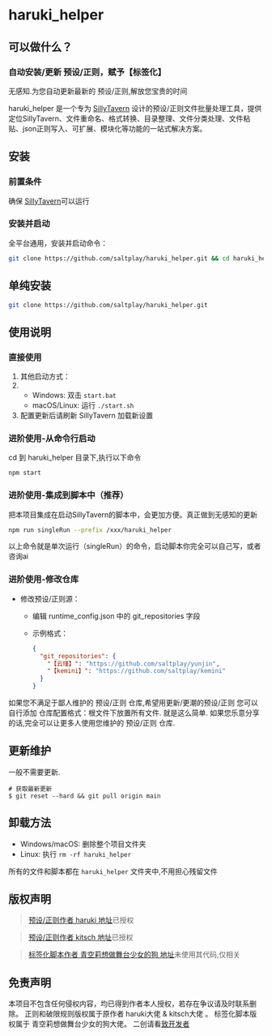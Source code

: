 # haruki_helper

## 可以做什么？

### 自动安装/更新 预设/正则，赋予【标签化】

无感知.为您自动更新最新的 预设/正则,解放您宝贵的时间

haruki_helper 是一个专为 [SillyTavern](https://github.com/SillyTavern/SillyTavern) 设计的预设/正则文件批量处理工具，提供定位SillyTavern、文件重命名、格式转换、目录整理、文件分类处理、文件粘贴、json正则写入、可扩展、模块化等功能的一站式解决方案。

## 安装

### 前置条件

确保 [SillyTavern](https://github.com/SillyTavern/SillyTavern)可以运行

### 安装并启动

全平台通用，安装并启动命令：

```bash
git clone https://github.com/saltplay/haruki_helper.git && cd haruki_helper && npm start
```

## 单纯安装

```bash
git clone https://github.com/saltplay/haruki_helper.git
```

## 使用说明

### 直接使用

1. 其他启动方式：
2. - Windows: 双击 `start.bat`
   - macOS/Linux: 运行 `./start.sh`
3. 配置更新后请刷新 SillyTavern 加载新设置

### 进阶使用-从命令行启动

cd 到 haruki_helper 目录下,执行以下命令

```bash
npm start
```

### 进阶使用-集成到脚本中（推荐）

把本项目集成在启动SillyTavern的脚本中，会更加方便。真正做到无感知的更新

```bash
npm run singleRun --prefix /xxx/haruki_helper
```

以上命令就是单次运行（singleRun）的命令，启动脚本你完全可以自己写，或者咨询ai

### 进阶使用-修改仓库

- 修改预设/正则源：
  
  - 编辑 runtime_config.json 中的 git_repositories 字段
  
  - 示例格式：
    
    ```json
    {
      "git_repositories": {
        "【云瑾】": "https://github.com/saltplay/yunjin",
        "【kemini】": "https://github.com/saltplay/kemini"
      }
    }
    ```

如果您不满足于鄙人维护的 预设/正则 仓库,希望用更新/更潮的预设/正则
您可以自行添加
仓库配置格式：根文件下放置所有文件.
就是这么简单.
如果您乐意分享的话,完全可以让更多人使用您维护的 预设/正则 仓库.

## 更新维护

一般不需要更新.

```
# 获取最新更新
$ git reset --hard && git pull origin main
```

## 卸载方法

- Windows/macOS: 删除整个项目文件夹
- Linux: 执行 `rm -rf haruki_helper`

所有的文件和脚本都在 `haruki_helper` 文件夹中,不用担心残留文件

## 版权声明

> [预设/正则作者 haruki 地址](https://discord.com/channels/1134557553011998840/1353870378128244791)已授权

> [预设/正则作者 kitsch 地址](https://discord.com/channels/1134557553011998840/1339853575295209482)已授权

> [标签化脚本作者 青空莉想做舞台少女的狗 地址](https://discord.com/channels/1291925535324110879/1344362686900605043)未使用其代码,仅相关

## 免责声明

本项目不包含任何侵权内容，均已得到作者本人授权，若存在争议请及时联系删除。
正则和破限规则版权属于原作者 haruki大佬 & kitsch大佬 。
标签化脚本版权属于 青空莉想做舞台少女的狗大佬。
二创请看[致开发者](other/致开发者.md)